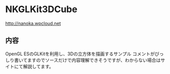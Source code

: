 NKGLKit3DCube
=============
http://nanoka.wpcloud.net  

内容
-----
OpenGL ESのGLKitを利用し、3Dの立方体を描画するサンプル
コメントがびっしり書いてますのでソースだけで内容理解できそうですが、わからない場合はサイトにて解説してます。